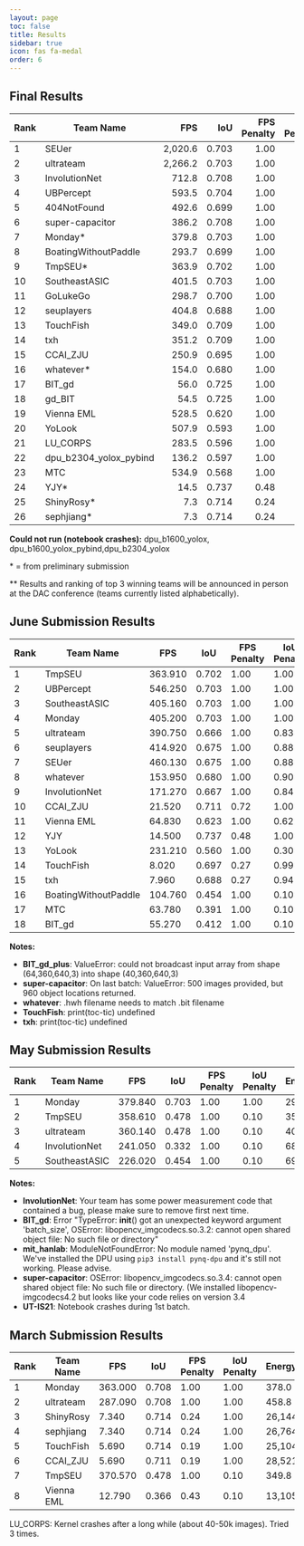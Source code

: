 ```yaml
---
layout: page
toc: false
title: Results
sidebar: true
icon: fas fa-medal
order: 6
---
```

## Final Results

|Rank|Team Name|FPS|IoU|FPS Penalty|IoU Penalty|Energy(J)|Energy Score|Total Score|
|-----|----|----:|----:|----:|----:|----:|----:|----:|
|1|SEUer|2,020.6|0.703|1.00|1.00|36.7|5.198|19.239|
|2|ultrateam|2,266.2|0.703|1.00|1.00|40.3|5.333|18.752|
|3|InvolutionNet|712.8|0.708|1.00|1.00|144.6|7.176|13.935|
|4|UBPercept|593.5|0.704|1.00|1.00|202.1|7.659|13.057|
|5|404NotFound|492.6|0.699|1.00|1.00|259.3|8.018|12.409|
|6|super-capacitor|386.2|0.708|1.00|1.00|289.6|8.178|12.228|
|7|Monday*|379.8|0.703|1.00|1.00|291.8|8.189|12.212|
|8|BoatingWithoutPaddle|293.7|0.699|1.00|1.00|309.0|8.271|12.029|
|9|TmpSEU*|363.9|0.702|1.00|1.00|354.1|8.468|11.809|
|10|SoutheastASIC|401.5|0.703|1.00|1.00|355.6|8.474|11.801|
|11|GoLukeGo|298.7|0.700|1.00|1.00|400.4|8.645|11.567|
|12|seuplayers|404.8|0.688|1.00|0.94|327.8|8.357|11.248|
|13|TouchFish|349.0|0.709|1.00|1.00|612.6|9.259|10.801|
|14|txh|351.2|0.709|1.00|1.00|629.6|9.298|10.755|
|15|CCAI_ZJU|250.9|0.695|1.00|0.98|586.7|9.196|10.602|
|16|whatever*|154.0|0.680|1.00|0.90|883.5|9.787|9.196|
|17|BIT_gd|56.0|0.725|1.00|1.00|3,143.7|11.618|8.607|
|18|gd_BIT|54.5|0.725|1.00|1.00|3,566.6|11.800|8.474|
|19|Vienna EML|528.5|0.620|1.00|0.60|312.7|8.289|7.239|
|20|YoLook|507.9|0.593|1.00|0.47|260.8|8.027|5.793|
|21|LU_CORPS|283.5|0.596|1.00|0.48|540.7|9.079|5.287|
|22|dpu_b2304_yolox_pybind|136.2|0.597|1.00|0.49|976.3|9.931|4.884|
|23|MTC|534.9|0.568|1.00|0.34|249.5|7.963|4.270|
|24|YJY*|14.5|0.737|0.48|1.00|8,587.0|13.068|3.699|
|25|ShinyRosy*|7.3|0.714|0.24|1.00|26,144.5|14.674|1.667|
|26|sephjiang*|7.3|0.714|0.24|1.00|26,764.1|14.708|1.663|

**Could not run (notebook crashes):** dpu_b1600_yolox, dpu_b1600_yolox_pybind,dpu_b2304_yolox

\* = from preliminary submission

** Results and ranking of top 3 winning teams will be announced in person at the DAC conference (teams currently listed alphabetically).

## June Submission Results

|Rank|Team Name|FPS|IoU|FPS Penalty|IoU Penalty|Energy(J)|Energy Score|Total Score|
|-----|-----|-----|-----|-----|-----|-----|-----|-----|
|1|TmpSEU|363.910|0.702|1.00|1.00|354.1|8.468|11.809|
|2|UBPercept|546.250|0.703|1.00|1.00|359.9|8.491|11.777|
|3|SoutheastASIC|405.160|0.703|1.00|1.00|422.9|8.724|11.462|
|4|Monday|405.200|0.703|1.00|1.00|487.1|8.928|11.201|
|5|ultrateam|390.750|0.666|1.00|0.83|275.5|8.106|10.239|
|6|seuplayers|414.920|0.675|1.00|0.88|468.0|8.870|9.864|
|7|SEUer|460.130|0.675|1.00|0.88|509.6|8.993|9.730|
|8|whatever|153.950|0.680|1.00|0.90|883.5|9.787|9.196|
|9|InvolutionNet|171.270|0.667|1.00|0.84|833.7|9.703|8.605|
|10|CCAI_ZJU|21.520|0.711|0.72|1.00|6,540.7|12.675|5.659|
|11|Vienna EML|64.830|0.623|1.00|0.62|2,610.4|11.350|5.418|
|12|YJY|14.500|0.737|0.48|1.00|8,587.0|13.068|3.699|
|13|YoLook|231.210|0.560|1.00|0.30|928.8|9.859|3.043|
|14|TouchFish|8.020|0.697|0.27|0.99|18,995.2|14.213|1.853|
|15|txh|7.960|0.688|0.27|0.94|16,426.3|14.004|1.781|
|16|BoatingWithoutPaddle|104.760|0.454|1.00|0.10|1,410.1|10.462|0.956|
|17|MTC|63.780|0.391|1.00|0.10|1,649.5|10.688|0.936|
|18|BIT_gd|55.270|0.412|1.00|0.10|3,128.7|11.611|0.861|

**Notes:**
- **BIT_gd_plus**: ValueError: could not broadcast input array from shape (64,360,640,3) into shape (40,360,640,3)
- **super-capacitor**: On last batch: ValueError: 500 images provided, but 960 object locations returned.
- **whatever**: .hwh filename needs to match .bit filename
- **TouchFish**: print(toc-tic) undefined
- **txh**: print(toc-tic) undefined

## May Submission Results

|Rank|Team Name|FPS|IoU|FPS Penalty|IoU Penalty|Energy(J)|Energy Score|Total Score|
|-----|-----|-----|-----|-----|-----|-----|-----|-----|
|1|Monday|379.840|0.703|1.00|1.00|291.8|8.189|12.212|
|2|TmpSEU|358.610|0.478|1.00|0.10|350.6|8.454|1.183|
|3|ultrateam|360.140|0.478|1.00|0.10|401.8|8.650|1.156|
|4|InvolutionNet|241.050|0.332|1.00|0.10|689.6|9.430|1.060|
|5|SoutheastASIC|226.020|0.454|1.00|0.10|698.4|9.448|1.058|

**Notes:**
- **InvolutionNet**: Your team has some power measurement code that contained a bug, please make sure to remove first next time.
- **BIT_gd**: Error "TypeError: __init__() got an unexpected keyword argument 'batch_size', OSError: libopencv_imgcodecs.so.3.2: cannot open shared object file: No such file or directory"
- **mit_hanlab**: ModuleNotFoundError: No module named 'pynq_dpu'. We've installed the DPU using `pip3 install pynq-dpu` and it's still not working. Please advise.
- **super-capacitor**: OSError: libopencv_imgcodecs.so.3.4: cannot open shared object file: No such file or directory. (We installed libopencv-imgcodecs4.2 but looks like your code relies on version 3.4
- **UT-IS21**: Notebook crashes during 1st batch.



## March Submission Results

|Rank|Team Name|FPS|IoU|FPS Penalty|IoU Penalty|Energy(J)|Energy Score|Total Score|
|-----|-----|-----|-----|-----|-----|-----|-----|-----|
|1|Monday|363.000|0.708|1.00|1.00|378.0|8.562|11.679|
|2|ultrateam|287.090|0.708|1.00|1.00|458.8|8.842|11.310|
|3|ShinyRosy|7.340|0.714|0.24|1.00|26,144.5|14.674|1.667|
|4|sephjiang|7.340|0.714|0.24|1.00|26,764.1|14.708|1.663|
|5|TouchFish|5.690|0.714|0.19|1.00|25,104.4|14.616|1.298|
|6|CCAI_ZJU|5.690|0.711|0.19|1.00|28,521.3|14.800|1.282|
|7|TmpSEU|370.570|0.478|1.00|0.10|349.8|8.450|1.183|
|8|Vienna EML|12.790|0.366|0.43|0.10|13,105.6|13.678|0.312|

LU_CORPS: Kernel crashes after a long while (about 40-50k images). Tried 3 times.

